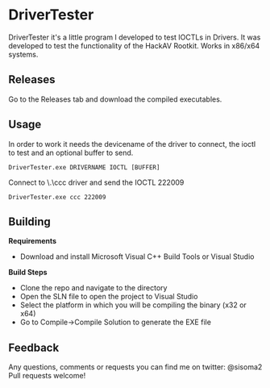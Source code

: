 # DriverTester
DriverTester it's a little program I developed to test IOCTLs in Drivers.
It was developed to test the functionality of the HackAV Rootkit.
Works in x86/x64 systems.

## Releases

Go to the Releases tab and download the compiled executables.

## Usage

In order to work it needs the devicename of the driver to connect, the ioctl to test and an optional buffer to send.

```
DriverTester.exe DRIVERNAME IOCTL [BUFFER]
```

Connect to \\.\ccc driver and send the IOCTL 222009
```
DriverTester.exe ccc 222009
```

## Building 
__Requirements__
 - Download and install Microsoft Visual C++ Build Tools or Visual Studio 

__Build Steps__
 - Clone the repo and navigate to the directory
 - Open the SLN file to open the project to Visual Studio
 - Select the platform in which you will be compiling the binary (x32 or x64)
 - Go to Compile->Compile Solution to generate the EXE file
 
 ## Feedback

Any questions, comments or requests you can find me on twitter: @sisoma2
Pull requests welcome! 
